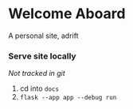 # Welcome Aboard
A personal site, adrift

### Serve site locally
*Not tracked in git*  
1. cd into `docs`   
2. `flask --app app --debug run`  